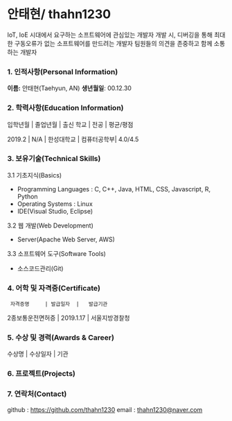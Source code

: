 # 안태현/ thahn1230
IoT, IoE 시대에서 요구하는 소프트웨어에 관심있는 개발자
개발 시, 디버깅을 통해 최대한 구동오류가 없는 소프트웨어를 만드려는 개발자
팀원들의 의견을 존중하고 함께 소통하는 개발자

### 1. 인적사항(Personal Information)
**이름:** 안태현(Taehyun, AN)
**생년월일**: 00.12.30

### 2. 학력사항(Education Information)
입학년월 |  졸업년월  | 출신 학교  |     전공    | 평균/평점

 2019.2  |     N/A    | 한성대학교 | 컴퓨터공학부| 4.0/4.5

### 3. 보유기술(Technical Skills)
3.1 기초지식(Basics)
- Programming Languages : C, C++, Java, HTML, CSS, Javascript, R, Python
- Operating Systems : Linux
- IDE(Visual Studio, Eclipse)

3.2 웹 개발(Web Development)
- Server(Apache Web Server, AWS)

3.3 소프트웨어 도구(Software Tools)
- 소스코드관리(Git)

### 4. 어학 및 자격증(Certificate)
     자격증명     | 발급일자  |   발급기관
2종보통운전면허증 | 2019.1.17 | 서울지방경찰청

### 5. 수상 및 경력(Awards & Career)
수상명 | 수상일자 | 기관

### 6. 프로젝트(Projects)

### 7. 연락처(Contact)
github : https://github.com/thahn1230
email : thahn1230@naver.com





